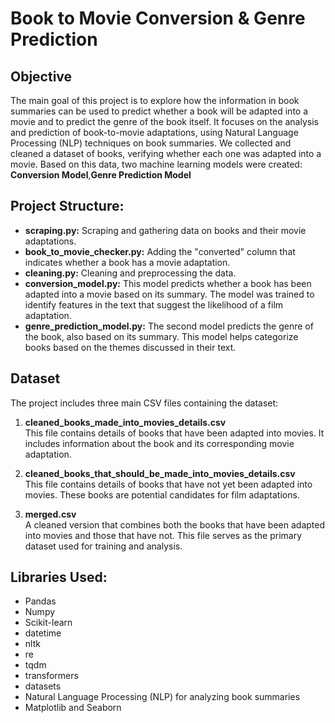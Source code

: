 # Book to Movie Conversion & Genre Prediction

## Objective

The main goal of this project is to explore how the information in book summaries can be used to predict whether a book will be adapted into a movie and to predict the genre of the book itself. It focuses on the analysis and prediction of book-to-movie adaptations, using Natural Language Processing (NLP) techniques on book summaries. We collected and cleaned a dataset of books, verifying whether each one was adapted into a movie. Based on this data, two machine learning models were created: **Conversion Model**,**Genre Prediction Model**

## Project Structure:

- **scraping.py:** Scraping and gathering data on books and their movie adaptations.
- **book_to_movie_checker.py:** Adding the "converted" column that indicates whether a book has a movie adaptation.
- **cleaning.py:** Cleaning and preprocessing the data.
- **conversion_model.py:** This model predicts whether a book has been adapted into a movie based on its summary. The model was trained to identify features in the text that suggest the likelihood of a film adaptation.
- **genre_prediction_model.py:** The second model predicts the genre of the book, also based on its summary. This model helps categorize books based on the themes discussed in their text.

## Dataset

The project includes three main CSV files containing the dataset:

1. **cleaned_books_made_into_movies_details.csv**  
   This file contains details of books that have been adapted into movies. It includes information about the book and its corresponding movie adaptation.

2. **cleaned_books_that_should_be_made_into_movies_details.csv**  
   This file contains details of books that have not yet been adapted into movies. These books are potential candidates for film adaptations.

3. **merged.csv**  
   A cleaned version that combines both the books that have been adapted into movies and those that have not. This file serves as the primary dataset used for training and analysis.
   
## Libraries Used:

- Pandas
- Numpy
- Scikit-learn
- datetime
- nltk
- re
- tqdm
- transformers
- datasets
- Natural Language Processing (NLP) for analyzing book summaries
- Matplotlib and Seaborn 



